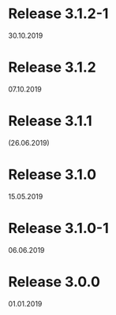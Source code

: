 # Release 3.1.2-1
30.10.2019

# Release 3.1.2
07.10.2019

# Release 3.1.1
(26.06.2019)

# Release 3.1.0
15.05.2019

# Release 3.1.0-1
06.06.2019

# Release 3.0.0
01.01.2019

